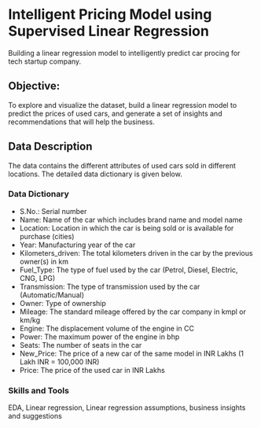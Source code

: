 # Intelligent Pricing Model using Supervised Linear Regression
Building a linear regression model to intelligently predict car procing for tech startup company.

## Objective:
To explore and visualize the dataset, build a linear regression model to predict the prices of used cars, and generate a set of insights and recommendations that will help the business.
 
## Data Description
The data contains the different attributes of used cars sold in different locations. The detailed data dictionary is given below.

### Data Dictionary
* S.No.: Serial number
* Name: Name of the car which includes brand name and model name
* Location: Location in which the car is being sold or is available for purchase (cities)
* Year: Manufacturing year of the car
* Kilometers_driven: The total kilometers driven in the car by the previous owner(s) in km
* Fuel_Type: The type of fuel used by the car (Petrol, Diesel, Electric, CNG, LPG)
* Transmission: The type of transmission used by the car (Automatic/Manual)
* Owner: Type of ownership
* Mileage: The standard mileage offered by the car company in kmpl or km/kg
* Engine: The displacement volume of the engine in CC
* Power: The maximum power of the engine in bhp
* Seats: The number of seats in the car
* New_Price: The price of a new car of the same model in INR Lakhs (1 Lakh INR = 100,000 INR)
* Price: The price of the used car in INR Lakhs

### Skills and Tools
EDA, Linear regression, Linear regression assumptions, business insights and suggestions

